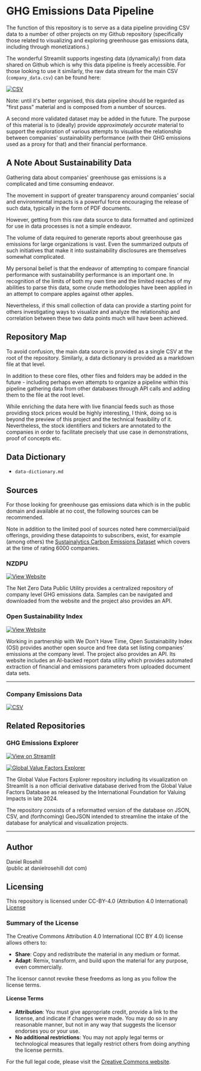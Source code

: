 # GHG Emissions Data Pipeline

The function of this repository is to serve as a data pipeline providing CSV data to a number of other projects on my Github repository (specifically those related to visualizing and exploring greenhouse gas emissions data, including through monetizations.) 

The wonderful Streamlit supports ingesting data (dynamically) from data shared on Github which is why this data pipeline is freely accessible. For those looking to use it similarly, the raw data stream for the main CSV (`company_data.csv`) can be found here:

[![CSV](https://img.shields.io/badge/CSV-blue)](https://raw.githubusercontent.com/danielrosehill/GHG-Emissions-Data-Pipeline/refs/heads/main/company_data.csv)

Note: until it's better organised, this data pipeline should be regarded as "first pass" material and is composed from a number of sources.

A second more validated dataset may be added in the future. The purpose of this material is to (ideally) provide *approximately accurate* material to support the exploration of various attempts to visualise the relationship between companies' sustainability performance (with their GHG emissions used as a proxy for that) and their financial performance.

## A Note About Sustainability Data 

Gathering data about companies' greenhouse gas emissions is a complicated and time consuming endeavor. 

The movement in support of greater transparency around companies' social and environmental impacts is a powerful force encouraging the release of such data, typically in the form of PDF documents. 

However, getting from this raw data source to data formatted and optimized for use in data processes is not a simple endeavor. 

The volume of data required to generate reports about greenhouse gas emissions for large organizations is vast. Even the summarized outputs of such initiatives that make it into sustainability disclosures are themselves somewhat complicated.  

My personal belief is that the endeavor of attempting to compare financial performance with sustainability performance is an important one. In recognition of the limits of both my own time and the limited reaches of my abilities to parse this data, some crude methodologies have been applied in an attempt to compare apples against other apples. 

Nevertheless, if this small collection of data can provide a starting point for others investigating ways to visualize and analyze the relationship and correlation between these two data points much will have been achieved. 

## Repository Map

To avoid confusion, the main data source is provided as a single CSV at the root of the repository. Similarly, a data dictionary is provided as a markdown file at that level. 

In addition to these core files, other files and folders may be added in the future - including perhaps even attempts to organize a pipeline within this pipeline gathering data from other databases through API calls and adding them to the file at the root level.

While enriching the data here with live financial feeds such as those providing stock prices would be highly interesting, I think, doing so is beyond the preview of this project and the technical feasibility of it. Nevertheless, the stock identifiers and tickers are annotated to the companies in order to facilitate precisely that use case in demonstrations, proof of concepts etc.

## Data Dictionary

- `data-dictionary.md`

##  Sources

For those looking for greenhouse gas emissions data which is in the public domain and available at no cost, the following sources can be recommended. 

Note in addition to the limited pool of sources noted here commercial/paid offerings, providing these datapoints to subscribers, exist, for example (among others) the [Sustainalytics Carbon Emissions Dataset](https://www.sustainalytics.com/investor-solutions/esg-research/climate-solutions/carbon-emissions-data) which covers at the time of rating 6000 companies. 

### NZDPU

[![View Website](https://img.shields.io/badge/View%20Website-0077B5?style=flat&logo=link&logoColor=white)](https://nzdpu.com/home)

The Net Zero Data Public Utility provides a centralized repository of company level GHG emissions data. Samples can be navigated and downloaded from the website and the project also provides an API. 

### Open Sustainability Index

[![View Website](https://img.shields.io/badge/View%20Website-0077B5?style=flat&logo=link&logoColor=white)](https://opensustainabilityindex.org)

 Working in partnership with We Don't Have Time, Open Sustainability Index (OSI) provides another open source and free data set listing companies' emissions at the company level. The project also provides an API. Its website includes an AI-backed report data utility which provides automated extraction of financial and emissions parameters from uploaded document data sets. 

---

### Company Emissions Data

[![CSV](https://img.shields.io/badge/CSV-blue)](https://raw.githubusercontent.com/danielrosehill/GHG-Emissions-Data-Pipeline/refs/heads/main/company_data.csv)

## Related Repositories

### GHG Emissions Explorer

[![View on Streamlit](https://static.streamlit.io/badges/streamlit_badge_black_white.svg)](https://ghgemissionscalculator.streamlit.app/)

[![Global Value Factors Explorer](https://img.shields.io/badge/Global%20Value%20Factors%20Explorer-Repository-blue?logo=github&style=flat)](https://github.com/danielrosehill/Global-Value-Factors-Explorer)

The Global Value Factors Explorer repository including its visualization on Streamlit is a non official derivative database derived from the Global Value Factors Database as released by the International Foundation for Valuing Impacts in late 2024.

The repository consists of a reformatted version of the database on JSON, CSV, and (forthcoming) GeoJSON intended to streamline the intake of the database for analytical and visualization projects.

---

## Author

Daniel Rosehill  
(public at danielrosehill dot com)

## Licensing

This repository is licensed under CC-BY-4.0 (Attribution 4.0 International) 
[License](https://creativecommons.org/licenses/by/4.0/)

### Summary of the License
The Creative Commons Attribution 4.0 International (CC BY 4.0) license allows others to:
- **Share**: Copy and redistribute the material in any medium or format.
- **Adapt**: Remix, transform, and build upon the material for any purpose, even commercially.

The licensor cannot revoke these freedoms as long as you follow the license terms.

#### License Terms
- **Attribution**: You must give appropriate credit, provide a link to the license, and indicate if changes were made. You may do so in any reasonable manner, but not in any way that suggests the licensor endorses you or your use.
- **No additional restrictions**: You may not apply legal terms or technological measures that legally restrict others from doing anything the license permits.

For the full legal code, please visit the [Creative Commons website](https://creativecommons.org/licenses/by/4.0/legalcode).